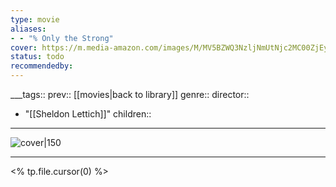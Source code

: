```yaml
---
type: movie
aliases:
- - "% Only the Strong"
cover: https://m.media-amazon.com/images/M/MV5BZWQ3NzljNmUtNjc2MC00ZjEyLTlhNzktYzVhNGIxZmEzZGYwXkEyXkFqcGc@._V1_SX300.jpg
status: todo
recommendedby:
---
```

___tags:: prev:: [[movies|back to library]]
genre::
director:: 
  - "[[Sheldon Lettich]]"
children::
___
![cover|150](https://m.media-amazon.com/images/M/MV5BZWQ3NzljNmUtNjc2MC00ZjEyLTlhNzktYzVhNGIxZmEzZGYwXkEyXkFqcGc@._V1_SX300.jpg)
___
<% tp.file.cursor(0) %>
